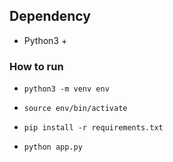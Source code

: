 ## Dependency

- Python3 + 

### How to run


- `python3 -m venv env`

- `source env/bin/activate`

- `pip install -r requirements.txt`

- `python app.py`